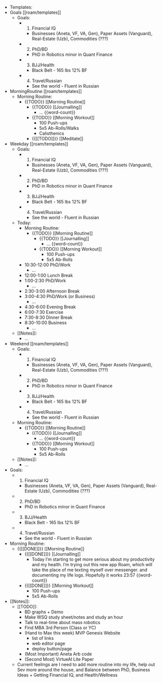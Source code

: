 - Templates:
- Goals [[roam/templates]]
    - Goals:
        - 1. Financial IQ
            - Businesses (Aneta, VF, VA, Gen), Paper Assets (Vanguard), Real-Estate (Uzb), Commodities (???)
        - 2. PhD/BD
            - PhD in Robotics minor in Quant Finance
        - 3. BJJ/Health
            - Black Belt - 165 lbs 12% BF
        - 4. Travel/Russian
            - See the world - Fluent in Russian
- MorningRoutine [[roam/templates]]
    - Morning Routine:
        - {{TODO}} [[Morning Routine]]
            - {{TODO}} [[Journalling]]
                - ... {{word-count}}
            - {{TODO}} [[Morning Workout]]
                - 100 Push-ups
                - 5x5 Ab-Rolls/Walks
                - Calisthenics
            - {{[[TODO]]}} [[Meditate]]
- Weekday [[roam/templates]]
    - Goals:
        - 1. Financial IQ
            - Businesses (Aneta, VF, VA, Gen), Paper Assets (Vanguard), Real-Estate (Uzb), Commodities (???)
        - 2. PhD/BD
            - PhD in Robotics minor in Quant Finance
        - 3. BJJ/Health
            - Black Belt - 165 lbs 12% BF
        - 4. Travel/Russian
            - See the world - Fluent in Russian
    - Today:
        - Morning Routine:
            - {{TODO}} [[Morning Routine]]
                - {{TODO}} [[Journalling]]
                    - ... {{word-count}}
                - {{TODO}} [[Morning Workout]]
                    - 100 Push-ups
                    - 5x5 Ab-Rolls
        - 10:30-12:00 PhD/Work
            - ...
        - 12:00-1:00 Lunch Break
        - 1:00-2:30 PhD/Work
            - ...
        - 2:30-3:00 Afternoon Break
        - 3:00-4:30 PhD/Work (or Business)
            - ...
        - 4:30-6:00 Evening Break
        - 6:00-7:30 Exercise
        - 7:30-8:30 Dinner Break
        - 8:30-10:00 Business
            - ...
    - [[Notes]]:
        - ...
- Weekend [[roam/templates]]
    - Goals:
        - 1. Financial IQ
            - Businesses (Aneta, VF, VA, Gen), Paper Assets (Vanguard), Real-Estate (Uzb), Commodities (???)
        - 2. PhD/BD
            - PhD in Robotics minor in Quant Finance
        - 3. BJJ/Health
            - Black Belt - 165 lbs 12% BF
        - 4. Travel/Russian
            - See the world - Fluent in Russian
    - Morning Routine:
        - {{TODO}} [[Morning Routine]]
            - {{TODO}} [[Journalling]]
                - ... {{word-count}}
            - {{TODO}} [[Morning Workout]]
                - 100 Push-ups
                - 5x5 Ab-Rolls
    - [[Notes]]:
        - ...
- Goals:
    - 1. Financial IQ
        - Businesses (Aneta, VF, VA, Gen), Paper Assets (Vanguard), Real-Estate (Uzb), Commodities (???)
    - 2. PhD/BD
        - PhD in Robotics minor in Quant Finance
    - 3. BJJ/Health
        - Black Belt - 165 lbs 12% BF
    - 4. Travel/Russian
        - See the world - Fluent in Russian
- Morning Routine:
    - {{[[DONE]]}} [[Morning Routine]]
        - {{[[DONE]]}} [[Journalling]]
            - Today I’m starting to get more serious about my productivity and my health. I’m trying out this new app Roam, which will take the place of me texting myself over messenger. and documenting my life logs. Hopefully it works 23:57 {{word-count}}
        - {{[[DONE]]}} [[Morning Workout]]
            - 100 Push-ups
            - 5x5 Ab-Rolls
- [[Notes]]:
    - [[TODO]]:
        - BD graphs + Demo
        - Make WSQ study sheet/notes and study an hour
        - Talk to real-time about mass robotics
        - Find MBA 3rd Person (Class or YC)
        - (Hand to Max this week) MVP Genesis Website
            - list of links
            - web editor page
            - deploy button/page
        - (Most Important) Aneta Arb code
        - (Second Most) VirtueAI Lite Paper
    - Current feelings are I need to add more routine into my life, help out Sev more around the house, and Balance between PhD, Business Ideas + Getting Financial IQ, and Health/Wellness
